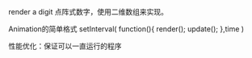 render a digit 点阵式数字，使用二维数组来实现。 

Animation的简单格式
setInterval(
    function(){
        render();
        update();
    },time
)

性能优化：保证可以一直运行的程序
